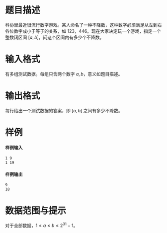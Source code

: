 
# 题目描述

科协里最近很流行数字游戏。某人命名了一种不降数，这种数字必须满足从左到右各位数字成小于等于的关系，如 $123$，$446$。现在大家决定玩一个游戏，指定一个整数闭区间 $[a,b]$，问这个区间内有多少个不降数。

# 输入格式

有多组测试数据。每组只含两个数字 $a,b$，意义如题目描述。

# 输出格式

每行给出一个测试数据的答案，即 $[a, b]$ 之间有多少不降数。

# 样例

#### 样例输入
```plain
1 9
1 19
```

#### 样例输出
```plain
9
18
```

# 数据范围与提示

对于全部数据，$1\le a\le b\le 2^{31}-1$。

